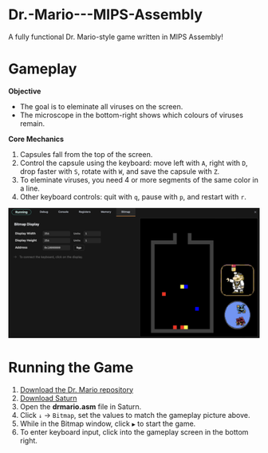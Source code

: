 # Dr.-Mario---MIPS-Assembly
A fully functional Dr. Mario-style game written in MIPS Assembly!

Gameplay
========

**Objective**
- The goal is to eleminate all viruses on the screen.
- The microscope in the bottom-right shows which colours of viruses remain.

**Core Mechanics**
1. Capsules fall from the top of the screen.
2. Control the capsule using the keyboard: move left with `A`, right with `D`, drop faster with `S`, rotate with `W`, and save the capsule with `Z`.
3. To eleminate viruses, you need 4 or more segments of the same color in a line.
4. Other keyboard controls: quit with `q`, pause with `p`, and restart with `r`.

![Game Screenshot](gameplay.jpg)

Running the Game
================

1. [Download the Dr. Mario repository](https://github.com/daniilio/Dr.Mario---MIPS-Assembly/archive/refs/heads/main.zip)
2. [Download Saturn](https://github.com/1whatleytay/saturn/releases)
3. Open the **drmario.asm** file in Saturn.
4. Click `↓` → `Bitmap`, set the values to match the gameplay picture above.
5. While in the Bitmap window, click `▶` to start the game.
6. To enter keyboard input, click into the gameplay screen in the bottom right.
